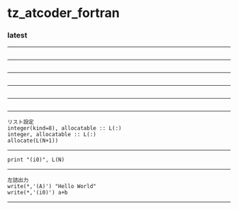 # tz_atcoder_fortran

### latest

---
```

```
---
```

```
---
```

```
---
```

```
---
```

```
---
```
リスト設定
integer(kind=8), allocatable :: L(:)
integer, allocatable :: L(:)
allocate(L(N+1))
```
---
```
print "(i0)", L(N)
```
---
```
左詰出力
write(*,'(A)') "Hello World"
write(*,'(i0)') a+b
```
---
